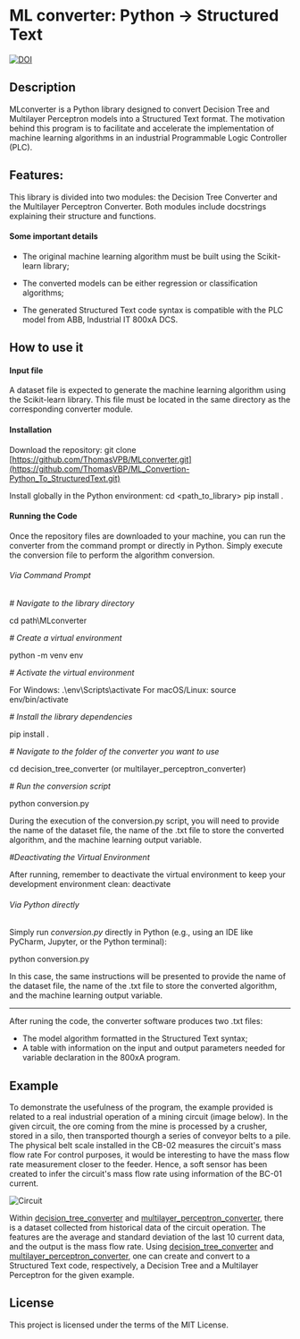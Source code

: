 
# ML converter: Python -> Structured Text
[![DOI](https://zenodo.org/badge/787913706.svg)](https://zenodo.org/doi/10.5281/zenodo.11477492)



## Description

MLconverter is a Python library designed to convert Decision Tree and Multilayer Perceptron models into a Structured Text format. The motivation behind this program is to facilitate and accelerate the implementation of machine learning algorithms in an industrial Programmable Logic Controller (PLC).

## Features:

This library is divided into two modules: the Decision Tree Converter and the Multilayer Perceptron Converter. Both modules include docstrings explaining their structure and functions.

#### Some important details

* The original machine learning algorithm must be built using the Scikit-learn library;

* The converted models can be either regression or classification algorithms;

* The generated Structured Text code syntax is compatible with the PLC model from ABB, Industrial IT 800xA DCS.

## How to use it
#### Input file

A dataset file is expected to generate the machine learning algorithm using the Scikit-learn library. This file must be located in the same directory as the corresponding converter module.

#### Installation

Download the repository:
git clone [https://github.com/ThomasVPB/MLconverter.git](https://github.com/ThomasVBP/ML_Convertion-Python_To_StructuredText.git)

Install globally in the Python environment:
cd <path_to_library>
pip install .

#### Running the Code

Once the repository files are downloaded to your machine, you can run the converter from the command prompt or directly in Python. Simply execute the conversion file to perform the algorithm conversion.

###### Via Command Prompt

*# Navigate to the library directory*

cd path\MLconverter

*# Create a virtual environment*

python -m venv env

*# Activate the virtual environment*

For Windows: .\env\Scripts\activate
For macOS/Linux: source env/bin/activate

*# Install the library dependencies*

pip install .

*# Navigate to the folder of the converter you want to use*

cd decision_tree_converter (or multilayer_perceptron_converter)

*# Run the conversion script*

python conversion.py

During the execution of the conversion.py script, you will need to provide the name of the dataset file, the name of the .txt file to store the converted algorithm, and the machine learning output variable.

*#Deactivating the Virtual Environment*

After running, remember to deactivate the virtual environment to keep your development environment clean: deactivate

###### Via Python directly

Simply run *conversion.py* directly in Python (e.g., using an IDE like PyCharm, Jupyter, or the Python terminal):

python conversion.py

In this case, the same instructions will be presented to provide the name of the dataset file, the name of the .txt file to store the converted algorithm, and the machine learning output variable.

***

After runing the code, the converter software produces two .txt files:
* The model algorithm formatted in the Structured Text syntax;
* A table with information on the input and output parameters needed for variable declaration in the 800xA program.

## Example

To demonstrate the usefulness of the program, the example provided is related to a real industrial operation of a mining circuit (image below). In the given circuit, the ore coming from the mine is processed by a crusher, stored in a silo, then transported thourgh a series of conveyor belts to a pile. The physical belt scale installed in the CB-02 measures the circuit's mass flow rate For control purposes, it would be interesting to have the mass flow rate measurement closer to the feeder. Hence, a soft sensor has been created to infer the circuit's mass flow rate using information of the BC-01 current. 

![Circuit](https://github.com/ThomasVBP/ML_Convertion-Python_To_StructuredText/assets/131695492/e55a1b4d-eb0f-4a49-9ca3-c29ff92e2f0f)

Within [decision_tree_converter](src/decision_tree_converter) and [multilayer_perceptron_converter](src/multilayer_perceptron_converter), there is a dataset collected from historical data of the circuit operation. The features are the average and standard deviation of the last 10 current data, and the output is the mass flow rate. Using [decision_tree_converter](src/decision_tree_converter/conversion) and [multilayer_perceptron_converter](src/multilayer_perceptron_converter/conversion), one can create and convert to a Structured Text code, respectively, a Decision Tree and a Multilayer Perceptron for the given example. 

## License

This project is licensed under the terms of the MIT License.

